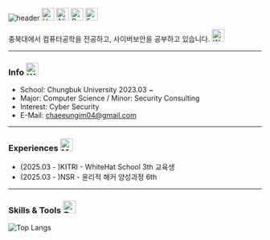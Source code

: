 ![header](https://capsule-render.vercel.app/api?type=Blur&color=ffc0cb&height=300&section=header&text=ChaeEun's%20GITHUB&fontSize=90&fontColor=d1cbcb)
<img src="https://raw.githubusercontent.com/Tarikul-Islam-Anik/Animated-Fluent-Emojis/master/Emojis/Animals/Hatching%20Chick.png" alt="Hatching Chick" width="25" height="25" /> <img src="https://raw.githubusercontent.com/Tarikul-Islam-Anik/Telegram-Animated-Emojis/main/Smileys/Alien%20Monster.webp" alt="Alien Monster" width="25" height="25" /> <img src="https://raw.githubusercontent.com/Tarikul-Islam-Anik/Animated-Fluent-Emojis/master/Emojis/Animals/Baby%20Chick.png" alt="Baby Chick" width="25" height="25" /> <img src="https://raw.githubusercontent.com/Tarikul-Islam-Anik/Animated-Fluent-Emojis/master/Emojis/Animals/Four%20Leaf%20Clover.png" alt="Four Leaf Clover" width="25" height="25" /> 


충북대에서 컴퓨터공학을 전공하고, 사이버보안을 공부하고 있습니다. <img src="https://raw.githubusercontent.com/Tarikul-Islam-Anik/Animated-Fluent-Emojis/master/Emojis/People/Woman%20Technologist.png" alt="Woman Technologist" width="25" height="25" />

---
### Info <img src="https://raw.githubusercontent.com/Tarikul-Islam-Anik/Animated-Fluent-Emojis/master/Emojis/Hand%20gestures/Writing%20Hand%20Medium-Light%20Skin%20Tone.png" alt="Writing Hand Medium-Light Skin Tone" width="25" height="25" />
- School: Chungbuk University 2023.03 ~
- Major: Computer Science / Minor: Security Consulting
- Interest: Cyber Security
- E-Mail: chaeeungim04@gmail.com

---
### Experiences <img src="https://raw.githubusercontent.com/Tarikul-Islam-Anik/Animated-Fluent-Emojis/master/Emojis/Objects/Memo.png" alt="Memo" width="25" height="25" />
- (2025.03 - )KITRI - WhiteHat School 3th 교육생 
- (2025.03 - )NSR - 윤리적 해커 양성과정 6th

---
### Skills & Tools <img src="https://raw.githubusercontent.com/Tarikul-Islam-Anik/Animated-Fluent-Emojis/master/Emojis/Hand%20gestures/Backhand%20Index%20Pointing%20Down%20Light%20Skin%20Tone.png" alt="Backhand Index Pointing Down Light Skin Tone" width="25" height="25" />



![Top Langs](https://github-readme-stats.vercel.app/api/top-langs/?username=CoCo-1223&layout=compact)
